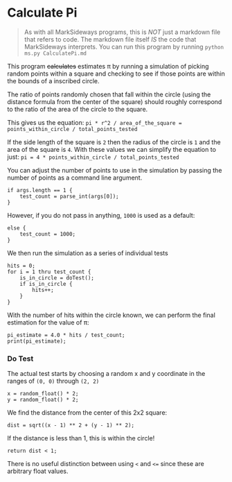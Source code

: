 # Calculate Pi

> As with all MarkSideways programs, this is *NOT* just a markdown file that refers to code. The markdown file itself *IS* the code that MarkSideways interprets. You can run this program by running `python ms.py CalculatePi.md`

This program <s>calculates</s> estimates &pi; by running a simulation of picking random points within a square and checking to see if those points are within the bounds of a inscribed circle.

The ratio of points randomly chosen that fall within the circle (using the distance formula from the center of the square) should roughly correspond to the ratio of the area of the circle to the square.

This gives us the equation: `pi * r^2 / area_of_the_square = points_within_circle / total_points_tested`

If the side length of the square is `2` then the radius of the circle is `1` and the area of the square is `4`. With these values we can simplify the equation to just: `pi = 4 * points_within_circle / total_points_tested`

You can adjust the number of points to use in the simulation by passing the number of points as a command line argument.

```
if args.length == 1 {
    test_count = parse_int(args[0]);
}
```
However, if you do not pass in anything, `1000` is used as a default:
```
else {
    test_count = 1000;
}
```

We then run the simulation as a series of individual tests

```
hits = 0;
for i = 1 thru test_count {
    is_in_circle = doTest();
    if is_in_circle {
        hits++;
    }
}
```

With the number of hits within the circle known, we can perform the final estimation for the value of &pi;:

```
pi_estimate = 4.0 * hits / test_count;
print(pi_estimate);
```

### Do Test

The actual test starts by choosing a random x and y coordinate in the ranges of `(0, 0)` through `(2, 2)`

```
x = random_float() * 2;
y = random_float() * 2;
```

We find the distance from the center of this 2x2 square:

```
dist = sqrt((x - 1) ** 2 + (y - 1) ** 2);
```

If the distance is less than 1, this is within the circle!

```
return dist < 1;
```

There is no useful distinction between using `<` and `<=` since these are arbitrary float values.
